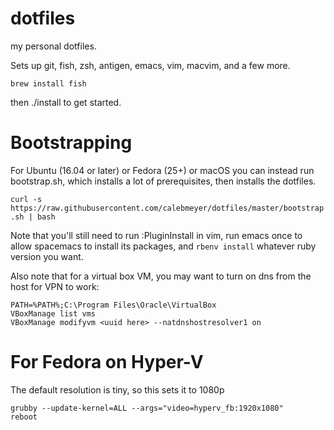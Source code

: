 # dotfiles
my personal dotfiles.

Sets up git, fish, zsh, antigen, emacs, vim, macvim, and a few more.

`brew install fish`

then ./install to get started.

# Bootstrapping
For Ubuntu (16.04 or later) or Fedora (25+) or macOS you can instead run bootstrap.sh, which installs a
lot of prerequisites, then installs the dotfiles.

`curl -s https://raw.githubusercontent.com/calebmeyer/dotfiles/master/bootstrap.sh | bash`

Note that you'll still need to run :PluginInstall in vim, run emacs once to
allow spacemacs to install its packages, and `rbenv install` whatever ruby
version you want.

Also note that for a virtual box VM, you may want to turn on dns from the host for VPN to work:
```
PATH=%PATH%;C:\Program Files\Oracle\VirtualBox
VBoxManage list vms
VBoxManage modifyvm <uuid here> --natdnshostresolver1 on
```

# For Fedora on Hyper-V
The default resolution is tiny, so this sets it to 1080p
```
grubby --update-kernel=ALL --args="video=hyperv_fb:1920x1080"
reboot
```

